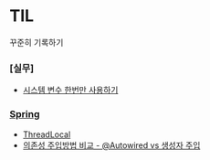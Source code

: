 # TIL
꾸준히 기록하기

### [실무]
- [시스템 변수 한번만 사용하기](https://github.com/hanuk96/TIL/blob/main/%EC%8B%A4%EB%AC%B4/PostConstruct_PreDestroy.md)

### [Spring](https://github.com/hanuk96/TIL/tree/main/Spring)
- [ThreadLocal](https://github.com/hanuk96/TIL/blob/main/Spring/%EB%A1%9C%EA%B7%B8%20%EC%B6%94%EC%A0%81%EA%B8%B0)
- [의존성 주입방법 비교 - @Autowired vs 생성자 주입](https://github.com/hanuk96/TIL/blob/main/Spring/%EC%9D%98%EC%A1%B4%EC%84%B1%EC%A3%BC%EC%9E%85%EB%B0%A9%EB%B2%95%EB%B9%84%EA%B5%90.md)

